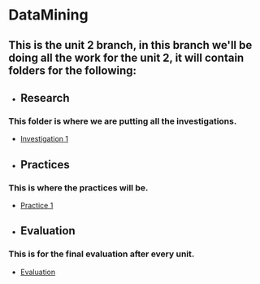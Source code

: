 # DataMining

## This is the unit 2 branch, in this branch we'll be doing all the work for the unit 2, it will contain folders for the following:

* ## Research
### This folder is where we are putting all the investigations.
- [Investigation 1](https://github.com/ThunderboltMonkey/DataMining/tree/unit_2/Unit_2/Investigation)

* ## Practices
### This is where the practices will be.
- [Practice 1](https://github.com/ThunderboltMonkey/DataMining/tree/unit_2/Unit_2/Practices)

* ## Evaluation
### This is for the final evaluation after every unit.
- [Evaluation](https://github.com/ThunderboltMonkey/DataMining/tree/unit_2/Evaluation)
